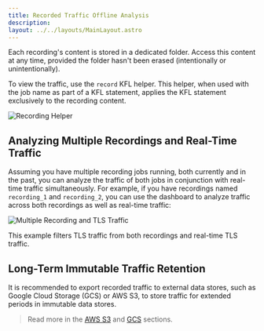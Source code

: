 ```yaml
---
title: Recorded Traffic Offline Analysis
description: 
layout: ../../layouts/MainLayout.astro
---
```


Each recording's content is stored in a dedicated folder. Access this content at any time, provided the folder hasn't been erased (intentionally or unintentionally).

To view the traffic, use the `record` KFL helper. This helper, when used with the job name as part of a KFL statement, applies the KFL statement exclusively to the recording content.

![Recording Helper](/record_helper.png)

## Analyzing Multiple Recordings and Real-Time Traffic

Assuming you have multiple recording jobs running, both currently and in the past, you can analyze the traffic of both jobs in conjunction with real-time traffic simultaneously. 
For example, if you have recordings named `recording_1` and `recording_2`, you can use the dashboard to analyze traffic across both recordings as well as real-time traffic:

![Multiple Recording and TLS Traffic](/recording_tls.png)

This example filters TLS traffic from both recordings and real-time TLS traffic.


## Long-Term Immutable Traffic Retention

It is recommended to export recorded traffic to external data stores, such as Google Cloud Storage (GCS) or AWS S3, to store traffic for extended periods in immutable data stores.

> Read more in the [AWS S3](http://localhost:3000/en/integrations_aws_s3) and [GCS](http://localhost:3000/en/integrations_gcs) sections.